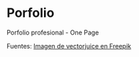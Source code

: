 # Porfolio
Porfolio profesional - One Page

Fuentes:
<a href="https://www.freepik.es/vector-gratis/guion-estilo-personalizado-optimizacion-sitios-web-codificacion-desarrollo-software-personaje-dibujos-animados-programador-femenino-trabajando-agregando-javascript-codigo-css-ilustracion-metafora-concepto-aislado-vector_12083375.htm#fromView=image_search_similar&page=1&position=0&uuid=d4e52180-b481-42a5-a8d2-a6fe7e728294">Imagen de vectorjuice en Freepik</a>
